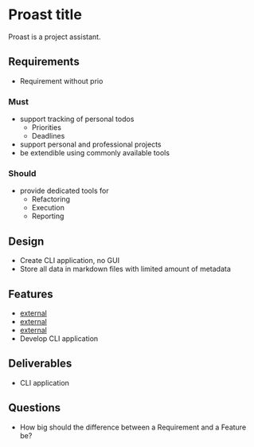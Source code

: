 <!--
[proast](status:todo)
-->
# Proast title

Proast is a project assistant.

## Requirements

* Requirement without prio

### Must

* support tracking of personal todos
  * Priorities
  *  Deadlines
* support personal and professional projects
* be extendible using commonly available tools

### Should

* provide dedicated tools for
  * Refactoring
  * Execution
  * Reporting

## Design

* Create CLI application, no GUI
* Store all data in markdown files with limited amount of metadata

## Features

* [external](key:file_format)
* [external](key:schema)
* [external](path:/@design)
* Develop CLI application

## Deliverables

* CLI application

## Questions

* How big should the difference between a Requirement and a Feature be?
